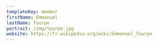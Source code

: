 ```yaml
---
templateKey: member
firstName: Emmanuel
lastName: Tourpe
portrait: /img/tourpe.jpg
website: https://fr.wikipedia.org/wiki/Emmanuel_Tourpe
---
```

